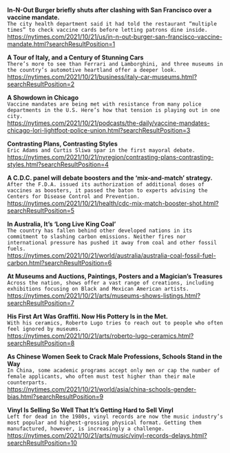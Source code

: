 **In-N-Out Burger briefly shuts after clashing with San Francisco over a vaccine mandate.**\
`The city health department said it had told the restaurant “multiple times” to check vaccine cards before letting patrons dine inside.`\
https://nytimes.com/2021/10/21/us/in-n-out-burger-san-francisco-vaccine-mandate.html?searchResultPosition=1

**A Tour of Italy, and a Century of Stunning Cars**\
`There’s more to see than Ferrari and Lamborghini, and three museums in the country’s automotive heartland offer a deeper look.`\
https://nytimes.com/2021/10/21/business/italy-car-museums.html?searchResultPosition=2

**A Showdown in Chicago**\
`Vaccine mandates are being met with resistance from many police departments in the U.S. Here’s how that tension is playing out in one city.`\
https://nytimes.com/2021/10/21/podcasts/the-daily/vaccine-mandates-chicago-lori-lightfoot-police-union.html?searchResultPosition=3

**Contrasting Plans, Contrasting Styles**\
`Eric Adams and Curtis Sliwa spar in the first mayoral debate.`\
https://nytimes.com/2021/10/21/nyregion/contrasting-plans-contrasting-styles.html?searchResultPosition=4

**A C.D.C. panel will debate boosters and the ‘mix-and-match’ strategy.**\
`After the F.D.A. issued its authorization of additional doses of vaccines as boosters, it passed the baton to experts advising the Centers for Disease Control and Prevention.`\
https://nytimes.com/2021/10/21/health/cdc-mix-match-booster-shot.html?searchResultPosition=5

**In Australia, It’s ‘Long Live King Coal’**\
`The country has fallen behind other developed nations in its commitment to slashing carbon emissions. Neither fires nor international pressure has pushed it away from coal and other fossil fuels.`\
https://nytimes.com/2021/10/21/world/australia/australia-coal-fossil-fuel-carbon.html?searchResultPosition=6

**At Museums and Auctions, Paintings, Posters and a Magician’s Treasures**\
`Across the nation, shows offer a vast range of creations, including exhibitions focusing on Black and Mexican American artists.`\
https://nytimes.com/2021/10/21/arts/museums-shows-listings.html?searchResultPosition=7

**His First Art Was Graffiti. Now His Pottery Is in the Met.**\
`With his ceramics, Roberto Lugo tries to reach out to people who often feel ignored by museums.`\
https://nytimes.com/2021/10/21/arts/roberto-lugo-ceramics.html?searchResultPosition=8

**As Chinese Women Seek to Crack Male Professions, Schools Stand in the Way**\
`In China, some academic programs accept only men or cap the number of female applicants, who often must test higher than their male counterparts.`\
https://nytimes.com/2021/10/21/world/asia/china-schools-gender-bias.html?searchResultPosition=9

**Vinyl Is Selling So Well That It’s Getting Hard to Sell Vinyl**\
`Left for dead in the 1980s, vinyl records are now the music industry’s most popular and highest-grossing physical format. Getting them manufactured, however, is increasingly a challenge.`\
https://nytimes.com/2021/10/21/arts/music/vinyl-records-delays.html?searchResultPosition=10

